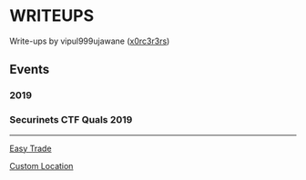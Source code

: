 # WRITEUPS

Write-ups by vipul999ujawane ([x0rc3r3rs](https://ctftime.org/team/66247))
## Events

### 2019
### Securinets CTF Quals 2019
---
[Easy Trade](Securinets_CTF_Quals/EasyTrade.md)

[Custom Location](Securinets_CTF_Quals/CustomLocation.md)